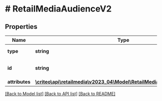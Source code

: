 # # RetailMediaAudienceV2

## Properties

Name | Type | Description | Notes
------------ | ------------- | ------------- | -------------
**type** | **string** | Type of the audience |
**id** | **string** | Unique ID of this audience. |
**attributes** | [**\criteo\api\retailmedia\v2023_04\Model\RetailMediaAudienceV2Attributes**](RetailMediaAudienceV2Attributes.md) |  |

[[Back to Model list]](../../README.md#models) [[Back to API list]](../../README.md#endpoints) [[Back to README]](../../README.md)
